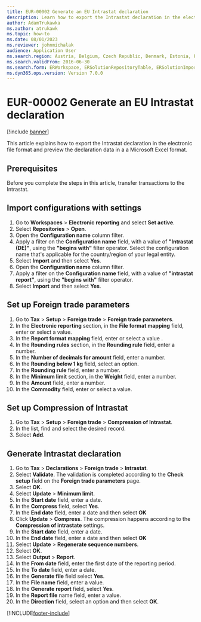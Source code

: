 ```yaml
---
title: EUR-00002 Generate an EU Intrastat declaration
description: Learn how to export the Intrastat declaration in the electronic file format and preview the declaration data in an Excel format.
author: AdamTrukawka
ms.author: atrukawk
ms.topic: how-to
ms.date: 08/01/2023
ms.reviewer: johnmichalak
audience: Application User
ms.search.region: Austria, Belgium, Czech Republic, Denmark, Estonia, Finland, France, Germany, Hungary, Ireland, Italy, Latvia, Lithuania, Netherlands, Poland, Spain, Sweden, United Kingdom
ms.search.validFrom: 2016-06-30
ms.search.form: ERWorkspace, ERSolutionRepositoryTable, ERSolutionImport, IntrastatParameters, IntrastatCommodityLookup, IntrastatCompressParameters, Intrastat, SysQueryForm
ms.dyn365.ops.version: Version 7.0.0
---
```


# EUR-00002 Generate an EU Intrastat declaration

[!include [banner](../../includes/banner.md)]

This article explains how to export the Intrastat declaration in the electronic file format and preview the declaration data in a a Microsoft Excel format. 

## Prerequisites
Before you complete the steps in this article, transfer transactions to the Intrastat. 

## Import configurations with settings
1. Go to **Workspaces** > **Electronic reporting** and select **Set active**.
2. Select **Repositories** > **Open**.
3. Open the **Configuration name** column filter.
4. Apply a filter on the **Configuration name** field, with a value of **"Intrastat (DE)"**, using the **"begins with"** filter operator. Select the configuration name that's applicable for the country/region of your legal entity.
5. Select **Import** and then select **Yes**.
6. Open the **Configuration name** column filter.
7. Apply a filter on the **Configuration name** field, with a value of **"intrastat report"**, using the **"begins with"** filter operator.
8. Select **Import** and then select **Yes**.  

## Set up Foreign trade parameters
1. Go to **Tax** > **Setup** > **Foreign trade** > **Foreign trade parameters**.
2. In the **Electronic reporting** section, in the **File format mapping** field, enter or select a value.
4. In the **Report format mapping** field, enter or select a value .
5. In the **Rounding rules** section, in the **Rounding rule** field, enter a number.  
7. In the **Number of decimals for amount** field, enter a number.
8. In the **Rounding below 1 kg** field, select an option.
9. In the **Rounding rule** field, enter a number.
10. In the **Minimum limit** section, in the **Weight** field, enter a number. 
12. In the **Amount** field, enter a number.
13. In the **Commodity** field, enter or select a value.

## Set up Compression of Intrastat
1. Go to **Tax** > **Setup** > **Foreign trade** > **Compression of Intrastat**.
2. In the list, find and select the desired record. 
3. Select **Add**.

## Generate Intrastat declaration
1. Go to **Tax** > **Declarations** > **Foreign trade** > **Intrastat**.
2. Select **Validate**. The validation is completed according to the **Check setup** field on the **Foreign trade parameters** page.  
3. Select **OK**.
4. Select **Update** > **Minimum limit**.
5. In the **Start date** field, enter a date.
6. In the **Compress** field, select **Yes**.
7. In the **End date** field, enter a date and then select **OK**
8. Click **Update** > **Compress**. The compression happens according to the **Compression of intrastate** settings.  
9. In the **Start date** field, enter a date.
10. In the **End date** field, enter a date and then select **OK**
11. Select **Update** > **Regenerate sequence numbers**.
12. Select **OK**.
13. Select **Output** > **Report**.
14. In the **From date** field, enter the first date of the reporting period.
15. In the **To date** field, enter a date. 
16. In the **Generate file** field select **Yes**.
17. In the **File name** field, enter a value.
18. In the **Generate report** field, select **Yes**.
19. In the **Report file** name field, enter a value.
20. In the **Direction** field, select an option and then select **OK**.




[!INCLUDE[footer-include](../../../includes/footer-banner.md)]
